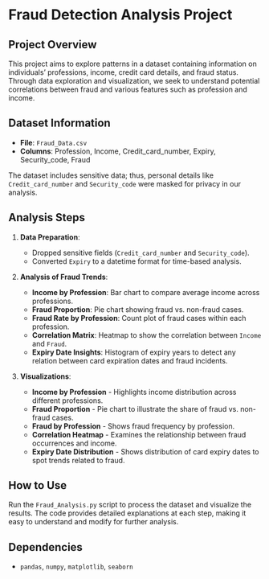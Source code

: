 # Fraud Detection Analysis Project

## Project Overview

This project aims to explore patterns in a dataset containing information on individuals’ professions, income, credit card details, and fraud status. Through data exploration and visualization, we seek to understand potential correlations between fraud and various features such as profession and income.

## Dataset Information

- **File**: `Fraud_Data.csv`
- **Columns**: Profession, Income, Credit_card_number, Expiry, Security_code, Fraud

The dataset includes sensitive data; thus, personal details like `Credit_card_number` and `Security_code` were masked for privacy in our analysis.

## Analysis Steps

1. **Data Preparation**:
   - Dropped sensitive fields (`Credit_card_number` and `Security_code`).
   - Converted `Expiry` to a datetime format for time-based analysis.

2. **Analysis of Fraud Trends**:
   - **Income by Profession**: Bar chart to compare average income across professions.
   - **Fraud Proportion**: Pie chart showing fraud vs. non-fraud cases.
   - **Fraud Rate by Profession**: Count plot of fraud cases within each profession.
   - **Correlation Matrix**: Heatmap to show the correlation between `Income` and `Fraud`.
   - **Expiry Date Insights**: Histogram of expiry years to detect any relation between card expiration dates and fraud incidents.

3. **Visualizations**:
   - **Income by Profession** - Highlights income distribution across different professions.
   - **Fraud Proportion** - Pie chart to illustrate the share of fraud vs. non-fraud cases.
   - **Fraud by Profession** - Shows fraud frequency by profession.
   - **Correlation Heatmap** - Examines the relationship between fraud occurrences and income.
   - **Expiry Date Distribution** - Shows distribution of card expiry dates to spot trends related to fraud.

## How to Use

Run the `Fraud_Analysis.py` script to process the dataset and visualize the results. The code provides detailed explanations at each step, making it easy to understand and modify for further analysis.

## Dependencies

- `pandas`, `numpy`, `matplotlib`, `seaborn`
